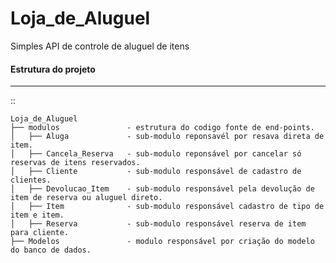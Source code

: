 # Loja_de_Aluguel

Simples API de controle de aluguel de itens

#### Estrutura do projeto
-----------------
::

    Loja_de_Aluguel
    ├── modulos               - estrutura do codigo fonte de end-points.
    │   ├── Aluga             - sub-modulo reponsavél por resava direta de item.
    │   ├── Cancela_Reserva   - sub-modulo reponsável por cancelar só reservas de itens reservados.
    │   ├── Cliente           - sub-modulo responsável de cadastro de clientes.
    │   ├── Devolucao_Item    - sub-modulo responsável pela devolução de item de reserva ou aluguel direto.
    │   ├── Item              - sub-modulo responsável cadastro de tipo de item e item.
    │   ├── Reserva           - sub-modulo responsável reserva de item para cliente.
    ├── Modelos               - modulo responsável por criação do modelo do banco de dados.
    
